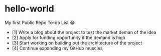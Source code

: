 # hello-world
My first Public Repo To-do List :joy:
- [1] Write a blog about the project to test the market deman of the idea
- [2] Apply for funding opportunity if the demand is high
- [3] Start working on building out the architecture of the project
- [4] Continue expanding my GitHub muscles
